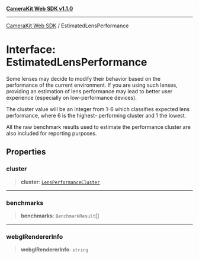 [**CameraKit Web SDK v1.1.0**](../README.md)

***

[CameraKit Web SDK](../globals.md) / EstimatedLensPerformance

# Interface: EstimatedLensPerformance

Some lenses may decide to modify their behavior based on the performance of the current environment. If you are
using such lenses, providing an estimation of lens performance may lead to better user experience (especially on
low-performance devices).

The cluster value will be an integer from 1-6 which classifies expected lens performance, where 6 is the highest-
performing cluster and 1 the lowest.

All the raw benchmark results used to estimate the performance cluster are also included for reporting purposes.

## Properties

### cluster

> **cluster**: [`LensPerformanceCluster`](../type-aliases/LensPerformanceCluster.md)

***

### benchmarks

> **benchmarks**: `BenchmarkResult`[]

***

### webglRendererInfo

> **webglRendererInfo**: `string`
